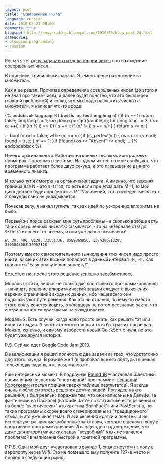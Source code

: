 ```yaml
---
layout: post
title: "Совершенные числа"
language: russian
date: 2010-05-24 00:00
comments: true
blogspot: http://easy-coding.blogspot.com/2010/05/blog-post_24.html
categories:
- olympiad programming
- russian
---
```

Решал я тут [одну задачу из раздела теории чисел][acmp.ru 364] про нахождение совершенных чисел.

В принципе, тривиальная задача. Элементарное разложение на множители.

Как я ее решал. Прочитав определение совершенных чисел (до этого я не знал про такие числа, и далее будет понятно, что это было моей главной проблемой) и поняв, что мне надо разложить число на множители, я написал что-то вроде:

[acmp.ru 364]: http://acmp.ru/index.asp?main=task&id_task=364

{% codeblock lang:cpp %}
bool is_perfect(long long n) {
  if (n == 1) return false;
  long long s = 1;
  long long q = sqrt((double)n);
  for (long long i = 2; i <= q; ++i) {
    if ((n % i) == 0) {
      s += i;
      if (n/i != i) s += n/i;
    }
  }
  return s == n;
}

...
  bool found = false;
  while (m <= n) {
    if (is_perfect(m)) {
      os << m << endl;
      found = true;
    }
    m += 1;
  }
  if (!found) os << "Absent" << endl;
...
{% endcodeblock %}

Ничего оригинального. Работает на данных тестовых контрольных примерах. Прогоняю в системе. На одном из тестов мне сообщают, что программа работает более двух секунд, и это превышение данного временного лимита.

И только тут я смотрю на органичения задачи. А именно, что верхняя граница для N - это `5*10^18`, то есть если при этом дать M=1, то мой цикл должен будет пробежать `~10^18` значений, что в отведенные на это 2 секунды явно не укладывается.

Почесав репу, я начал гуглить, так как идей по ускорению алгоритма не было.

Первый же поиск раскрыл мне суть проблемы - а сколько вообще есть таких совершенных чисел? Оказывается, что на интервале от 0 до `5*10^18` их всего-то восемь, и они уже давно вычислены!

    6, 28, 496, 8128, 33550336, 8589869056, 137438691328, 2305843008139952128

Поэтому вместо самостоятельного вычисления этих чисел надо просто найти, какие их этих восьми попадают в данный интервал `[M, N]`. Как говорится "Easy peasy lemon squeezy!".

Естественно, после этого решение успешно засабмитилось.

Мораль (кстати, верная не только для спортивного программирования) - начинать решение алгоритмической задачи следует с выяснения верхних ограничений входных данных, ибо чаще всего они подсказывают путь решения. Как это ни странно, почему-то вместо этого сразу хочется кодить, откладывая на потом осознание факта, что в ограничения-то программа не укладывается.

Мораль 2. Есть случаи, когда надо просто знать, как решать тот или иной тип задач. А знать это можно только хотя был раз их прорешав. Можно, конечно, и самому изобрести новый QuickSort с нуля, но это будет уже другая история.

P.S. Сейчас идет Google Gode Jam 2010.

В квалификации я решил полностью две задачи из трех, что достаточно для этого раунда. В раунде же 1 (я пробовал все его подтуры) я решал только одну задачу, что, увы, маловато.

Еще интересный момент. В подраунде [Round 1B][GCJ Round 1B] участвовал известный своим юным возрастом "спортивный" программист [Геннадий Короткевич][] (третья позиция сверху таблице результатов). Я всегда очень люблю смотреть решения других людей. Поглядев на его решения, а был реально поражен тем, что они написаны на Дельфи! (а фактически на Паскале) (на Code Jam'е по статистике есть решения и на более "экзотических" языках типа BrainFuck'а или PostScript'а, но такие программы скорее всего сгенерированы из "традиционного" языка, и это уже иная тема). И эти решения кратки и понятны, и не используют различные шаблонные заготовки, которые в целом в ходу в спортивном программировании. Это еще одно подтверждение, что даже для алгоритмических задач "неудобный" язык не является проблемой в написании быстрой и понятной программы.

[GCJ Round 1B]: http://code.google.com/codejam/contest/scoreboard?c=635101
[Геннадий Короткевич]: http://habrahabr.ru/tag/%D0%93%D0%B5%D0%BD%D0%BD%D0%B0%D0%B4%D0%B8%D0%B9%20%D0%9A%D0%BE%D1%80%D0%BE%D1%82%D0%BA%D0%B5%D0%B2%D0%B8%D1%87/

P.P.S. Один мой друг учавствовал в раунде 1, сидя с ноутом на полу в аэропорту через Wifi. Это не помешало ему получить 127-е место и проход в следующий раунд.
